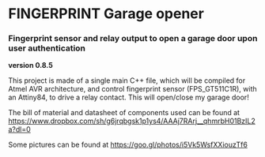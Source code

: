 # FINGERPRINT Garage opener 
### Fingerprint sensor and relay output to open a garage door upon user authentication  
**version 0.8.5**


This project is made of a single main C++ file, which will be compiled for Atmel AVR 
architecture, and control fingerprint sensor (FPS_GT511C1R), with an Attiny84, to drive 
a relay contact. This will open/close my garage door!

The bill of material and datasheet of components used can be found at 
https://www.dropbox.com/sh/g6jrqbgsk1p1ys4/AAAj7RArj__qhmrbH01BzIL2a?dl=0

Some pictures can be found at https://goo.gl/photos/i5Vk5WsfXXiouzTf6
